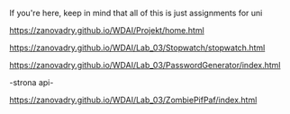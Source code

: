 If you're here, keep in mind that all of this is just assignments for uni

https://zanovadry.github.io/WDAI/Projekt/home.html

https://zanovadry.github.io/WDAI/Lab_03/Stopwatch/stopwatch.html

https://zanovadry.github.io/WDAI/Lab_03/PasswordGenerator/index.html

-strona api-

https://zanovadry.github.io/WDAI/Lab_03/ZombiePifPaf/index.html
